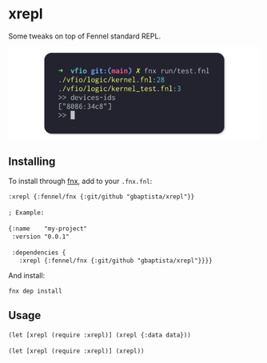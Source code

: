 # xrepl

Some tweaks on top of Fennel standard REPL.

![xrepl example](https://raw.githubusercontent.com/gbaptista/assets/main/xrepl/xrepl-b.png)

## Installing

To install through [fnx](https://github.com/gbaptista/fnx), add to your `.fnx.fnl`:

```fnl
:xrepl {:fennel/fnx {:git/github "gbaptista/xrepl"}}

; Example:

{:name    "my-project"
 :version "0.0.1"

 :dependencies {
   :xrepl {:fennel/fnx {:git/github "gbaptista/xrepl"}}}}
```

And install:
```
fnx dep install
```

## Usage

```fnl
(let [xrepl (require :xrepl)] (xrepl {:data data}))

(let [xrepl (require :xrepl)] (xrepl))
```
